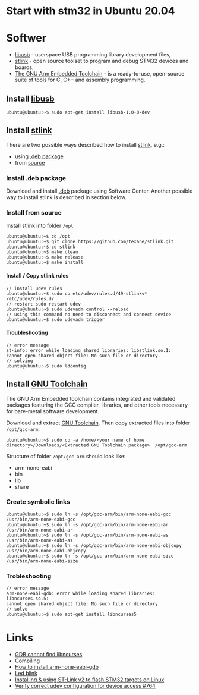 # Start with stm32 in Ubuntu 20.04

# Softwer
- [libusb](https://packages.ubuntu.com/search?lang=en&keywords=libusb-1.0-0-dev) - userspace USB programming library development files,
- [stlink](https://github.com/stlink-org/stlink) - open source toolset to program and debug STM32 devices and boards,
- [The GNU Arm Embedded Toolchain](https://developer.arm.com/tools-and-software/open-source-software/developer-tools/gnu-toolchain/gnu-rm/downloads) - is a ready-to-use, open-source suite of tools for C, C++ and assembly programming.

## Install [libusb](https://packages.ubuntu.com/search?lang=en&keywords=libusb-1.0-0-dev)
```console
ubuntu@ubuntu:~$ sudo apt-get install libusb-1.0-0-dev
```

## Install [stlink](https://github.com/stlink-org/stlink)
There are two possible ways described how to install [stlink](https://github.com/stlink-org/stlink), e.g.:
- using [.deb package](https://github.com/Matiasus/stm32f103c8t6/edit/master/README.md#install_deb_package)
- from [source](https://github.com/Matiasus/stm32f103c8t6/edit/master/README.md#install_from_source)

### Install .deb package
Download and install [.deb](https://github.com/stlink-org/stlink/releases) package using Software Center. Another possible way to install stlink is described in section below.

### Install from source
Install stlink into folder `/opt`
```console
ubuntu@ubuntu:~$ cd /opt
ubuntu@ubuntu:~$ git clone https://github.com/texane/stlink.git
ubuntu@ubuntu:~$ cd stlink
ubuntu@ubuntu:~$ make clean
ubuntu@ubuntu:~$ make release
ubuntu@ubuntu:~$ make install
```

#### Install / Copy stlink rules
```console
// install udev rules
ubuntu@ubuntu:~$ sudo cp etc/udev/rules.d/49-stlinkv* /etc/udev/rules.d/
// restart sudo restart udev
ubuntu@ubuntu:~$ sudo udevadm control --reload
// using this command no need to disconnect and connect device
ubuntu@ubuntu:~$ sudo udevadm trigger
``` 
#### Troubleshooting
```console
// error message
st-info: error while loading shared libraries: libstlink.so.1:
cannot open shared object file: No such file or directory.
// solving
ubuntu@ubuntu:~$ sudo ldconfig
```

## Install [GNU Toolchain](https://developer.arm.com/tools-and-software/open-source-software/developer-tools/gnu-toolchain/gnu-rm/downloads)
The GNU Arm Embedded toolchain contains integrated and validated packages featuring the GCC compiler, libraries, and other tools necessary for bare-metal software development. 

Download and extract [GNU Toolchain](https://developer.arm.com/tools-and-software/open-source-software/developer-tools/gnu-toolchain/gnu-rm/downloads). Then copy extracted files into folder `/opt/gcc-arm`:
```console
ubuntu@ubuntu:~$ sudo cp -a /home/<your name of home directory>/Downloads/<Extracted GNU Toolchain package>  /opt/gcc-arm
```
Structure of folder `/opt/gcc-arm` should look like:
- arm-none-eabi
- bin
- lib
- share

### Create symbolic links
```console
ubuntu@ubuntu:~$ sudo ln -s /opt/gcc-arm/bin/arm-none-eabi-gcc /usr/bin/arm-none-eabi-gcc
ubuntu@ubuntu:~$ sudo ln -s /opt/gcc-arm/bin/arm-none-eabi-ar /usr/bin/arm-none-eabi-ar
ubuntu@ubuntu:~$ sudo ln -s /opt/gcc-arm/bin/arm-none-eabi-as /usr/bin/arm-none-eabi-as
ubuntu@ubuntu:~$ sudo ln -s /opt/gcc-arm/bin/arm-none-eabi-objcopy /usr/bin/arm-none-eabi-objcopy
ubuntu@ubuntu:~$ sudo ln -s /opt/gcc-arm/bin/arm-none-eabi-size /usr/bin/arm-none-eabi-size
```
### Trobleshooting
```console
// error message
arm-none-eabi-gdb: error while loading shared libraries: libncurses.so.5: 
cannot open shared object file: No such file or directory
// solve
ubuntu@ubuntu:~$ sudo apt-get install libncurses5
```

# Links
- [GDB cannot find libncurses](https://stackoverflow.com/questions/53450745/message-unable-to-run-arm-none-eabi-gdb-cannot-find-libncurses-so-5)
- [Compiling](https://github.com/stlink-org/stlink/blob/develop/doc/compiling.md)
- [How to install arm-none-eabi-gdb](https://itectec.com/ubuntu/ubuntu-how-to-install-arm-none-eabi-gdb-on-ubuntu-20-04-lts-focal-fossa/)
- [Led blink](http://emsyfs.blogspot.com/2016/03/stm32-microcontroller-1-toolchain-led.html)
- [Installing & using ST-Link v2 to flash STM32 targets on Linux](https://fishpepper.de/2016/09/16/installing-using-st-link-v2-to-flash-stm32-on-linux/)
- [Verify correct udev configuration for device access #764](https://github.com/stlink-org/stlink/issues/764)

